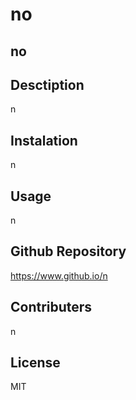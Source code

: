 # no 

  ## no 

  ## Desctiption

  n

  ## Instalation

  n

  ## Usage

  n

  ## Github Repository

  https://www.github.io/n

  ## Contributers

  n

  ## License

  MIT

